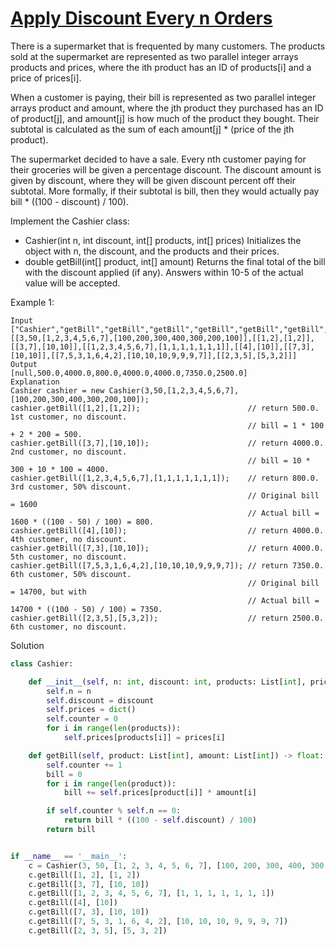 # [Apply Discount Every n Orders](https://leetcode.com/problems/apply-discount-every-n-orders/)

There is a supermarket that is frequented by many customers. The products sold at the supermarket are represented as two
parallel integer arrays products and prices, where the ith product has an ID of products[i] and a price of prices[i].

When a customer is paying, their bill is represented as two parallel integer arrays product and amount, where the jth 
product they purchased has an ID of product[j], and amount[j] is how much of the product they bought. Their subtotal is 
calculated as the sum of each amount[j] * (price of the jth product).

The supermarket decided to have a sale. Every nth customer paying for their groceries will be given a percentage 
discount. The discount amount is given by discount, where they will be given discount percent off their subtotal. More 
formally, if their subtotal is bill, then they would actually pay bill * ((100 - discount) / 100).

Implement the Cashier class:

- Cashier(int n, int discount, int[] products, int[] prices) Initializes the object with n, the discount, and the products
and their prices.
- double getBill(int[] product, int[] amount) Returns the final total of the bill with the discount applied (if any). 
Answers within 10-5 of the actual value will be accepted.
  
Example 1:
```
Input
["Cashier","getBill","getBill","getBill","getBill","getBill","getBill","getBill"]
[[3,50,[1,2,3,4,5,6,7],[100,200,300,400,300,200,100]],[[1,2],[1,2]],[[3,7],[10,10]],[[1,2,3,4,5,6,7],[1,1,1,1,1,1,1]],[[4],[10]],[[7,3],[10,10]],[[7,5,3,1,6,4,2],[10,10,10,9,9,9,7]],[[2,3,5],[5,3,2]]]
Output
[null,500.0,4000.0,800.0,4000.0,4000.0,7350.0,2500.0]
Explanation
Cashier cashier = new Cashier(3,50,[1,2,3,4,5,6,7],[100,200,300,400,300,200,100]);
cashier.getBill([1,2],[1,2]);                        // return 500.0. 1st customer, no discount.
                                                     // bill = 1 * 100 + 2 * 200 = 500.
cashier.getBill([3,7],[10,10]);                      // return 4000.0. 2nd customer, no discount.
                                                     // bill = 10 * 300 + 10 * 100 = 4000.
cashier.getBill([1,2,3,4,5,6,7],[1,1,1,1,1,1,1]);    // return 800.0. 3rd customer, 50% discount.
                                                     // Original bill = 1600
                                                     // Actual bill = 1600 * ((100 - 50) / 100) = 800.
cashier.getBill([4],[10]);                           // return 4000.0. 4th customer, no discount.
cashier.getBill([7,3],[10,10]);                      // return 4000.0. 5th customer, no discount.
cashier.getBill([7,5,3,1,6,4,2],[10,10,10,9,9,9,7]); // return 7350.0. 6th customer, 50% discount.
                                                     // Original bill = 14700, but with
                                                     // Actual bill = 14700 * ((100 - 50) / 100) = 7350.
cashier.getBill([2,3,5],[5,3,2]);                    // return 2500.0.  6th customer, no discount.
```
Solution
```python
class Cashier:

    def __init__(self, n: int, discount: int, products: List[int], prices: List[int]):
        self.n = n
        self.discount = discount
        self.prices = dict()
        self.counter = 0
        for i in range(len(products)):
            self.prices[products[i]] = prices[i]

    def getBill(self, product: List[int], amount: List[int]) -> float:
        self.counter += 1
        bill = 0
        for i in range(len(product)):
            bill += self.prices[product[i]] * amount[i]

        if self.counter % self.n == 0:
            return bill * ((100 - self.discount) / 100)
        return bill


if __name__ == '__main__':
    c = Cashier(3, 50, [1, 2, 3, 4, 5, 6, 7], [100, 200, 300, 400, 300, 200, 100])
    c.getBill([1, 2], [1, 2])
    c.getBill([3, 7], [10, 10])
    c.getBill([1, 2, 3, 4, 5, 6, 7], [1, 1, 1, 1, 1, 1, 1])
    c.getBill([4], [10])
    c.getBill([7, 3], [10, 10])
    c.getBill([7, 5, 3, 1, 6, 4, 2], [10, 10, 10, 9, 9, 9, 7])
    c.getBill([2, 3, 5], [5, 3, 2])
```